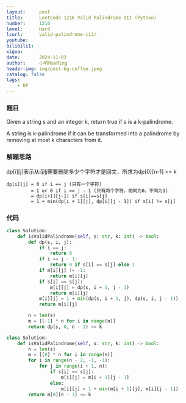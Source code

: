 ```yaml
---
layout:     post
title:      LeetCode 1216 Valid Palindrome III (Python)
number:     1216
level:      Hard
lcurl:      valid-palindrome-iii/
youtube:    
bilibili1:  
xigua:      
date:       2024-11-03
author:     小明MaxMing
header-img: img/post-bg-coffee.jpeg
catalog: false
tags:
    - DP
---
```


### 题目

Given a string s and an integer k, return true if s is a k-palindrome.

A string is k-palindrome if it can be transformed into a palindrome by removing at most k characters from it.

### 解题思路

dp[i][j]表示从i到j需要删除多少个字符才是回文，所求为dp[0][n-1] <= k
```
dp[i][j] = 0 if i == j (只有一个字符)
         = 1 or 0 if i == j - 1 (只有两个字符，相同为0，不同为1)
         = dp[i+1][j-1] if s[i]==s[j]
         = 1 + min(dp[i + 1][j], dp[i][j - 1]) if s[i] != s[j]
```

### 代码
```python
class Solution:
    def isValidPalindrome(self, s: str, k: int) -> bool:
        def dp(s, i, j):
            if i == j:
                return 0
            if i == j - 1:
                return 0 if s[i] == s[j] else 1
            if m[i][j] != -1:
                return m[i][j]
            if s[i] == s[j]:
                m[i][j] = dp(s, i + 1, j - 1)
                return m[i][j]
            m[i][j] = 1 + min(dp(s, i + 1, j), dp(s, i, j - 1))
            return m[i][j]

        n = len(s)
        m = [[-1] * n for i in range(n)]
        return dp(s, 0, n - 1) <= k

class Solution:
    def isValidPalindrome(self, s: str, k: int) -> bool:
        n = len(s)
        m = [[0] * n for i in range(n)]
        for i in range(n - 2, -1, -1):
            for j in range(i + 1, n):
                if s[i] == s[j]:
                    m[i][j] = m[i + 1][j - 1]
                else:
                    m[i][j] = 1 + min(m[i + 1][j], m[i][j - 1])
        return m[0][n - 1] <= k
```
